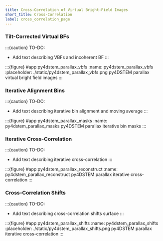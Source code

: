 ```yaml
---
title: Cross-Correlation of Virtual Bright-Field Images
short_title: Cross-Correlation
label: cross_correlation_page
---
```


### Tilt-Corrected Virtual BFs


:::{caution} TO-DO:
- Add text describing VBFs and incoherent BF
:::

:::{figure} #app:py4dstem_parallax_vbfs
:name: py4dstem_parallax_vbfs
:placeholder: ./static/py4dstem_parallax_vbfs.png
py4DSTEM parallax virtual bright field images
:::

### Iterative Alignment Bins


:::{caution} TO-DO:
- Add text describing iterative bin alignment and moving average
:::

:::{figure} #app:py4dstem_parallax_masks
:name: py4dstem_parallax_masks
py4DSTEM parallax iterative bin masks
:::

### Iterative Cross-Correlation

:::{caution} TO-DO:
- Add text describing iterative cross-correlation
:::

:::{figure} #app:py4dstem_parallax_reconstruct
:name: py4dstem_parallax_reconstruct
py4DSTEM parallax iterative cross-correlation
:::

### Cross-Correlation Shifts

:::{caution} TO-DO:
- Add text describing cross-correlation shifts surface
:::

:::{figure} #app:py4dstem_parallax_shifts
:name: py4dstem_parallax_shifts
:placeholder: ./static/py4dstem_parallax_shifts.png
py4DSTEM parallax iterative cross-correlation
:::

